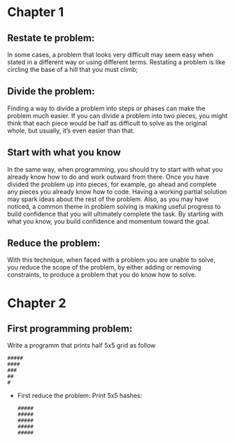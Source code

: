 # Chapter 1

## Restate te problem:
In some cases, a problem that looks very difficult may seem easy when stated in a different way or using different terms. Restating a problem is like circling the base of a hill that you must climb;

## Divide the problem:
Finding a way to divide a problem into steps or phases can make the problem much easier. If you can divide a problem into two pieces, you might think that each piece would be half as difficult to solve as the original whole, but usually, it’s even easier than that.

## Start with what you know 
In the same way, when programming, you should try to start with what you already know how to do and work outward from there. Once you have divided the problem up into pieces, for example, go ahead and complete any
pieces you already know how to code. Having a working partial solution may spark ideas about the rest of the problem. Also, as you may have noticed, a common theme in problem solving is making useful progress to build confidence that you will ultimately complete the task. By starting with what you know, you build confidence and momentum toward the goal.

## Reduce the problem:
With this technique, when faced with a problem you are unable to solve, you reduce the scope of the problem, by either adding or removing constraints, to produce a problem that you do know how to solve.

# Chapter 2

## First programming problem:

Write a programm that prints half 5x5 grid as follow 
```
#####
####
###
##
#
```

- First reduce the problem:
  Print 5x5 hashes:
  ```
  #####
  #####
  #####
  #####
  #####
  ```
  
